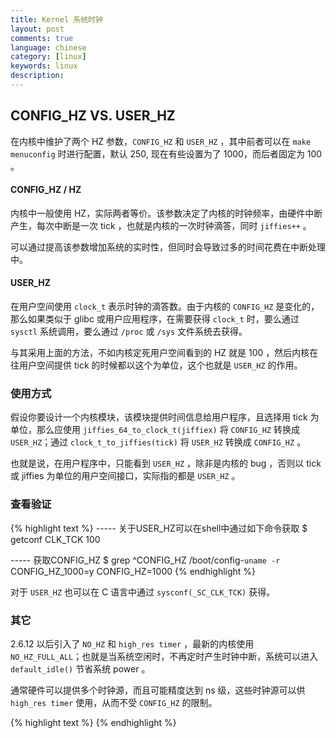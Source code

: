 ```yaml
---
title: Kernel 系统时钟
layout: post
comments: true
language: chinese
category: [linux]
keywords: linux
description:
---
```



<!-- more -->

## CONFIG_HZ VS. USER_HZ

在内核中维护了两个 HZ 参数，`CONFIG_HZ` 和 `USER_HZ` ，其中前者可以在 ```make menuconfig``` 时进行配置，默认 250, 现在有些设置为了 1000，而后者固定为 100 。

#### CONFIG_HZ / HZ

内核中一般使用 HZ，实际两者等价。该参数决定了内核的时钟频率，由硬件中断产生，每次中断是一次 tick ，也就是内核的一次时钟滴答，同时 `jiffies++` 。

可以通过提高该参数增加系统的实时性，但同时会导致过多的时间花费在中断处理中。

#### USER_HZ

在用户空间使用 `clock_t` 表示时钟的滴答数。由于内核的 `CONFIG_HZ` 是变化的，那么如果类似于 glibc 或用户应用程序，在需要获得 `clock_t` 时，要么通过 `sysctl` 系统调用，要么通过 `/proc` 或 `/sys` 文件系统去获得。

与其采用上面的方法，不如内核定死用户空间看到的 HZ 就是 100 ，然后内核在往用户空间提供 tick 的时候都以这个为单位，这个也就是 `USER_HZ` 的作用。

### 使用方式

假设你要设计一个内核模块，该模块提供时间信息给用户程序，且选择用 tick 为单位，那么应使用 `jiffies_64_to_clock_t(jiffiex)` 将 `CONFIG_HZ` 转换成 `USER_HZ`；通过 `clock_t_to_jiffies(tick)` 将 `USER_HZ` 转换成 `CONFIG_HZ` 。

也就是说，在用户程序中，只能看到 `USER_HZ` ，除非是内核的 bug ，否则以 tick 或 jiffies 为单位的用户空间接口，实际指的都是 `USER_HZ` 。

### 查看验证

{% highlight text %}
----- 关于USER_HZ可以在shell中通过如下命令获取
$ getconf CLK_TCK
100

----- 获取CONFIG_HZ
$ grep ^CONFIG_HZ /boot/config-`uname -r`
CONFIG_HZ_1000=y
CONFIG_HZ=1000
{% endhighlight %}

对于 `USER_HZ` 也可以在 C 语言中通过 `sysconf(_SC_CLK_TCK)` 获得。

<!--
有意思的是，systemtap tutorial有个比较好玩的实验，也可以确定CONFIG_HZ的大小。

global count_jiffies, count_ms
probe timer.jiffies(100) { count_jiffies ++ }
probe timer.ms(100) { count_ms ++ }
probe timer.ms(543210)
{
    hz=(1000*count_jiffies) / count_ms
    printf ("jiffies:ms ratio %d:%d => CONFIG_HZ=%d\n",
    count_jiffies, count_ms, hz)
    exit ()
}

输出如下：

jiffies:ms ratio 1358:5420 => CONFIG_HZ=250

实验等待的时间有点久，需要等待543210ms，9分钟左右，时间越久，误差越小，如果等待的时间段一些，会出现误差。
-->

### 其它

2.6.12 以后引入了 `NO_HZ` 和 `high_res timer` ，最新的内核使用 `NO_HZ_FULL_ALL`；也就是当系统空闲时，不再定时产生时钟中断，系统可以进入 `default_idle()` 节省系统 power 。

通常硬件可以提供多个时钟源，而且可能精度达到 ns 级，这些时钟源可以供 `high_res timer` 使用，从而不受 `CONFIG_HZ` 的限制。


{% highlight text %}
{% endhighlight %}
